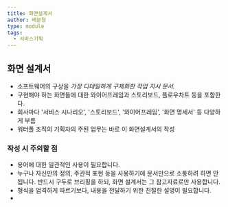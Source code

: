 ```yaml
---
title: 화면설계서
author: 배문형
type: module
tags:
  - 서비스기획
---
```


## 화면 설계서

- 소프트웨어의 구상을 *가장 디테일하게 구체화한 작업 지시 문서.* 
- 구현해야 하는 화면들에 대한 와이어프레임과 스토리보드, 플로우차트 등을 포함한다. 
- 회사마다 '서비스 시나리오', '스토리보드', '와이어프레임', '화면 명세서' 등 다양하게 부름
- 워터폴 조직의 기획자의 주된 업무는 바로 이 화면설계서의 작성

### 작성 시 주의할 점

- 용어에 대한 일관적인 사용이 필요합니다.
- 누구나 자신만의 정의, 주관적 표현 등을 사용하기에 문서만으로 소통하려 하면 안됩니다. 반드시 구두로 브리핑을 하되, 화면 설계서는 그 참고자료로만 사용합니다.
- 형식을 엄격하게 따르기보다, 내용을 전달하기 위한 친절한 설명이 필요합니다.
- 